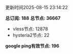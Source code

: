 更新时间2025-08-15 23:14:22

**总订阅: 188**
**总节点: 36667**
- vless节点: 12878
- hysteria2节点: 22

**google ping有效节点: 196**
